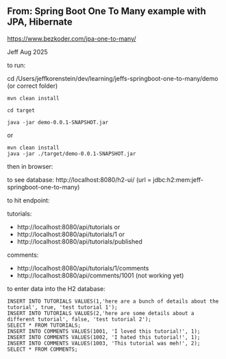 ## From: Spring Boot One To Many example with JPA, Hibernate

https://www.bezkoder.com/jpa-one-to-many/

Jeff Aug 2025

to run:

cd /Users/jeffkorenstein/dev/learning/jeffs-springboot-one-to-many/demo (or correct folder)

```
mvn clean install

cd target

java -jar demo-0.0.1-SNAPSHOT.jar
```

or

```
mvn clean install
java -jar ./target/demo-0.0.1-SNAPSHOT.jar
```

then in browser:

to see database: http://localhost:8080/h2-ui/ (url = jdbc:h2:mem:jeff-springboot-one-to-many)

to hit endpoint: 

tutorials:
- http://localhost:8080/api/tutorials or 
- http://localhost:8080/api/tutorials/1 or
- http://localhost:8080/api/tutorials/published

comments:
- http://localhost:8080/api/tutorials/1/comments
- http://localhost:8080/api/comments/1001  (not working yet)

to enter data into the H2 database:
```
INSERT INTO TUTORIALS VALUES(1,'here are a bunch of details about the tutorial', true, 'test tutorial 1');
INSERT INTO TUTORIALS VALUES(2,'here are some details about a different tutorial', false, 'test tutorial 2');
SELECT * FROM TUTORIALS;
INSERT INTO COMMENTS VALUES(1001, 'I loved this tutorial!', 1);
INSERT INTO COMMENTS VALUES(1002, 'I hated this tutorial!', 1);
INSERT INTO COMMENTS VALUES(1003, 'This tutorial was meh!', 2);
SELECT * FROM COMMENTS;
```

